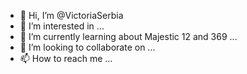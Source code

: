 - 👋 Hi, I’m @VictoriaSerbia
- 👀 I’m interested in ...
- 🌱 I’m currently learning about Majestic 12 and 369 ...
- 💞️ I’m looking to collaborate on ...
- 📫 How to reach me ...

<!---
VictoriaSerbia/VictoriaSerbia is a ✨ special ✨ repository because its `README.md` (this file) appears on your GitHub profile.
You can click the Preview link to take a look at your changes.
--->

